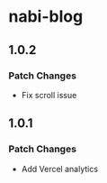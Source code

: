 # nabi-blog

## 1.0.2

### Patch Changes

- Fix scroll issue

## 1.0.1

### Patch Changes

- Add Vercel analytics
